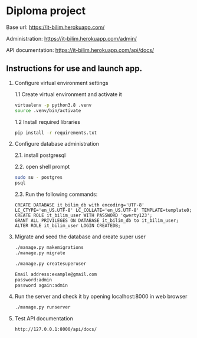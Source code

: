# Diploma project

Base url: https://it-bilim.herokuapp.com/

Administration: https://it-bilim.herokuapp.com/admin/

API documentation: https://it-bilim.herokuapp.com/api/docs/

##  Instructions for use and launch app.

1. Configure virtual environment settings

    1.1 Create virtual environment and activate it
    
    ```bash
    virtualenv -p python3.8 .venv
   source .venv/bin/activate
    ```
    1.2 Install required libraries

    ```bash
    pip install -r requirements.txt
    ```

2. Configure database administration 
    
    2.1. install postgresql
    
    2.2. open shell prompt
    ```bash
    sudo su - postgres
    psql
    ```
    2.3. Run the following commands:
    ```postgresplsql
    CREATE DATABASE it_bilim_db with encoding='UTF-8' LC_CTYPE='en_US.UTF-8' LC_COLLATE='en_US.UTF-8' TEMPLATE=template0;
    CREATE ROLE it_bilim_user WITH PASSWORD 'qwerty123';
    GRANT ALL PRIVILEGES ON DATABASE it_bilim_db to it_bilim_user;
    ALTER ROLE it_bilim_user LOGIN CREATEDB;
    ```

3. Migrate and seed the database and create super user

    ```bash
    ./manage.py makemigrations
    ./manage.py migrate
    ```
   
    ```bash
    ./manage.py createsuperuser
   
   Email address:example@gmail.com
   password:admin
   password again:admin
    ```

4. Run the server and check it by opening localhost:8000 in web browser

    ```bash
    ./manage.py runserver
    ```
    
5. Test API documentation

    ```
    http://127.0.0.1:8000/api/docs/
    ```

